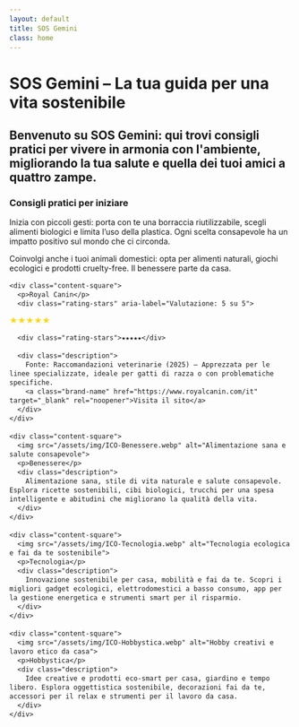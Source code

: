 ```yaml
---
layout: default
title: SOS Gemini
class: home
---
```


<div class="post-container">
  <!-- 📝 INTRODUZIONE -->
  
<div class="intro">
    <h1 class="main-title-centered">SOS Gemini – La tua guida per una vita sostenibile</h1>
    <h2 class="small-title">
      Benvenuto su SOS Gemini: qui trovi consigli pratici per vivere in armonia con l'ambiente, migliorando la tua salute e quella dei tuoi amici a quattro zampe.
    </h2>
  </div>

  <!-- 🌿 CONSIGLI PRATICI -->
  <section class="eco-tips section-wrapper">
    <h3>Consigli pratici per iniziare</h3>
    <p>
      Inizia con piccoli gesti: porta con te una borraccia riutilizzabile, scegli alimenti biologici e limita l’uso della plastica. Ogni scelta consapevole ha un impatto positivo sul mondo che ci circonda.
    </p>
    <p>
      Coinvolgi anche i tuoi animali domestici: opta per alimenti naturali, giochi ecologici e prodotti cruelty-free. Il benessere parte da casa.
    </p>
  </section>

  <!-- 🔲 GRIGLIA QUADRATI -->
  <div class="square-grid">
 
    <div class="content-square">
      <p>Royal Canin</p>
      <div class="rating-stars" aria-label="Valutazione: 5 su 5">
  <span style="color: gold;">★★★★★</span>
</div>

      <div class="rating-stars">★★★★★</div>
      
      <div class="description">
        Fonte: Raccomandazioni veterinarie (2025) — Apprezzata per le linee specializzate, ideale per gatti di razza o con problematiche specifiche.
        <a class="brand-name" href="https://www.royalcanin.com/it" target="_blank" rel="noopener">Visita il sito</a>
      </div>
    </div>

    <div class="content-square">
      <img src="/assets/img/ICO-Benessere.webp" alt="Alimentazione sana e salute consapevole">
      <p>Benessere</p>
      <div class="description">
        Alimentazione sana, stile di vita naturale e salute consapevole. Esplora ricette sostenibili, cibi biologici, trucchi per una spesa intelligente e abitudini che migliorano la qualità della vita.
      </div>
    </div>

    <div class="content-square">
      <img src="/assets/img/ICO-Tecnologia.webp" alt="Tecnologia ecologica e fai da te sostenibile">
      <p>Tecnologia</p>
      <div class="description">
        Innovazione sostenibile per casa, mobilità e fai da te. Scopri i migliori gadget ecologici, elettrodomestici a basso consumo, app per la gestione energetica e strumenti smart per il risparmio.
      </div>
    </div>

    <div class="content-square">
      <img src="/assets/img/ICO-Hobbystica.webp" alt="Hobby creativi e lavoro etico da casa">
      <p>Hobbystica</p>
      <div class="description">
        Idee creative e prodotti eco-smart per casa, giardino e tempo libero. Esplora oggettistica sostenibile, decorazioni fai da te, accessori per il relax e strumenti per il lavoro da casa.
      </div>
    </div>
  </div>
</div>
